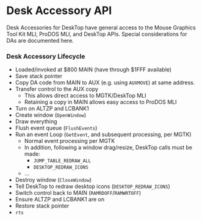# Desk Accessory API

Desk Accessories for DeskTop have general access to the Mouse Graphics
Tool Kit MLI, ProDOS MLI, and DeskTop APIs. Special considerations for
DAs are documented here.

### Desk Accessory Lifecycle

* Loaded/invoked at $800 MAIN (have through $1FFF available)
* Save stack pointer
* Copy DA code from MAIN to AUX (e.g. using `AUXMOVE`) at same address.
* Transfer control to the AUX copy
  * This allows direct access to MGTK/DeskTop MLI
  * Retaining a copy in MAIN allows easy access to ProDOS MLI
* Turn on ALTZP and LCBANK1
* Create window (`OpenWindow`)
* Draw everything
* Flush event queue (`FlushEvents`)
* Run an event Loop (`GetEvent`, and subsequent processing, per MGTK)
  * Normal event processing per MGTK
  * In addition, following a window drag/resize, DeskTop calls must be made:
     * `JUMP_TABLE_REDRAW_ALL`
     * `DESKTOP_REDRAW_ICONS`
  * ...
* Destroy window (`CloseWindow`)
* Tell DeskTop to redraw desktop icons (`DESKTOP_REDRAW_ICONS`)
* Switch control back to MAIN (`RAMRDOFF`/`RAMWRTOFF`)
* Ensure ALTZP and LCBANK1 are on
* Restore stack pointer
* `rts`
